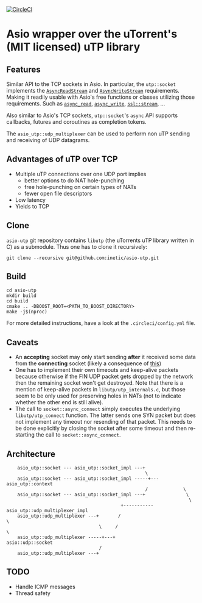 [![CircleCI](https://circleci.com/gh/inetic/asio-utp/tree/master.svg?style=shield)](https://circleci.com/gh/inetic/asio-utp/tree/master)

# Asio wrapper over the uTorrent's (MIT licensed) uTP library

## Features

Similar API to the TCP sockets in Asio.  In particular, the `utp::socket`
implements the [`AsyncReadStream`] and [`AsyncWriteStream`] requirements.
Making it readily usable with Asio's free functions or classes utilizing those
requirements. Such as [`async_read`], [`async_write`], [`ssl::stream`], ...

Also similar to Asio's TCP sockets, `utp::socket`'s `async` API supports
callbacks, futures and coroutines as completion tokens.

The `asio_utp::udp_multiplexer` can be used to perform non uTP sending and
receiving of UDP datagrams.

## Advantages of uTP over TCP

* Multiple uTP connections over one UDP port implies
    * better options to do NAT hole-punching
    * free hole-punching on certain types of NATs
    * fewer open file descriptors
* Low latency
* Yields to TCP

## Clone

`asio-utp` git repository contains `libutp` (the uTorrents uTP library written in C)
as a submodule. Thus one has to clone it recursively:

```
git clone --recursive git@github.com:inetic/asio-utp.git
```

## Build

```
cd asio-utp
mkdir build
cd build
cmake .. -DBOOST_ROOT=<PATH_TO_BOOST_DIRECTORY>
make -j$(nproc)
```

For more detailed instructions, have a look at the `.circleci/config.yml` file.

## Caveats

* An __accepting__ socket may only start sending **after** it received some data
  from the __connecting__ socket (likely a consequence of
  [this](https://github.com/bittorrent/libutp/issues/74))
* One has to implement their own timeouts and keep-alive packets because
  otherwise if the FIN UDP packet gets dropped by the network then the
  remaining socket won't get destroyed. Note that there is a mention of
  keep-alive packets in `libutp/utp_internals.c`, but those seem to be only
  used for preserving holes in NATs (not to indicate whether the other end
  is still alive).
* The call to `socket::async_connect` simply executes the underlying
  `libutp/utp_connect` function. The latter sends one SYN packet but does not
  implement any timeout nor resending of that packet. This needs to be done
  explicitly by closing the socket after some timeout and then re-starting
  the call to `socket::async_connect`.

## Architecture

```
    asio_utp::socket --- asio_utp::socket_impl ---+
                                                   \
    asio_utp::socket --- asio_utp::socket_impl -----+--- asio_utp::context
                                                   /             \
    asio_utp::socket --- asio_utp::socket_impl ---+               \
                                                                   \
                                          +----------- asio_utp::udp_multiplexer_impl
    asio_utp::udp_multiplexer ---+       /                              \
                                  \     /                                \
    asio_utp::udp_multiplexer -----+---+                          asio::udp::socket
                                  /
    asio_utp::udp_multiplexer ---+
```

## TODO

* Handle ICMP messages
* Thread safety


[`AsyncReadStream`]:  https://www.boost.org/doc/libs/1_69_0/doc/html/boost_asio/reference/AsyncReadStream.html
[`AsyncWriteStream`]: https://www.boost.org/doc/libs/1_69_0/doc/html/boost_asio/reference/AsyncWriteStream.html
[`async_read`]:       https://www.boost.org/doc/libs/1_69_0/doc/html/boost_asio/reference/async_read.html
[`async_write`]:      https://www.boost.org/doc/libs/1_69_0/doc/html/boost_asio/reference/async_write.html
[`ssl::stream`]:      https://www.boost.org/doc/libs/1_69_0/doc/html/boost_asio/reference/ssl__stream.html
[API]:                https://github.com/inetic/asio-utp/blob/master/include/asio_utp/socket.hpp#L15
